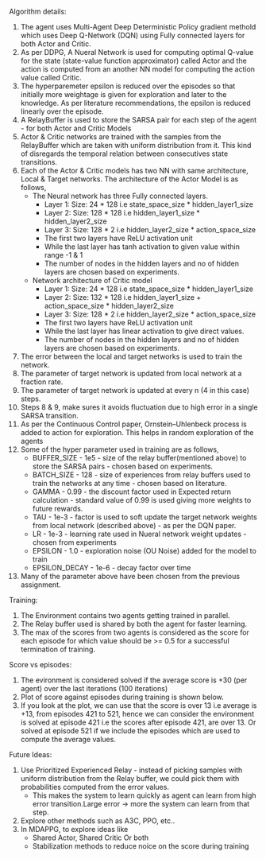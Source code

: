Algorithm details:
1. The agent uses Multi-Agent Deep Deterministic Policy gradient methold which uses Deep Q-Network (DQN) using Fully connected layers for both Actor and Critic.
2. As per DDPG, A Nueral Network is used for computing optimal Q-value for the state (state-value function approximator) called Actor and the action is
    computed from an another NN model for computing the action value called Critic.
3. The hyperparemeter epsilon is reduced over the episodes so that initially more weightage is given for exploration and later to the knowledge. As per literature recommendations,
   the epsilon is reduced linearly over the episode.
4. A RelayBuffer is used to store the SARSA pair for each step of the agent - for both Actor and Critic Models
5. Actor & Critic networks are trained with the samples from the RelayBuffer which are taken with uniform distribution from it. This kind of disregards the temporal relation between consecutives state transitions.
6. Each of the Actor & Critic models has two NN with same architecture, Local & Target networks. The architecture of the Actor Model is as follows,
    * The Neural network has three Fully connected layers.
      * Layer 1: Size: 24 * 128 i.e state_space_size * hidden_layer1_size
      * Layer 2: Size: 128 * 128 i.e hidden_layer1_size * hidden_layer2_size
      * Layer 3: Size: 128 * 2 i.e hidden_layer2_size * action_space_size
      * The first two layers have ReLU activation unit
      * While the last layer has tanh activation to given value within range -1 & 1
      * The number of nodes in the hidden layers and no of hidden layers are chosen based on experiments.
    * Network architecture of Critic model
      * Layer 1: Size: 24 * 128 i.e state_space_size * hidden_layer1_size
      * Layer 2: Size: 132 * 128 i.e hidden_layer1_size + action_space_size * hidden_layer2_size
      * Layer 3: Size: 128 * 2 i.e hidden_layer2_size * action_space_size
      * The first two layers have ReLU activation unit
      * While the last layer has linear activation to give direct values.
      * The number of nodes in the hidden layers and no of hidden layers are chosen based on experiments.
7. The error between the local and target networks is used to train the network.
8. The parameter of target network is updated from local network at a fraction rate.
9. The parameter of target network is updated at every n (4 in this case) steps.
10. Steps 8 & 9, make sures it avoids fluctuation due to high error in a single SARSA transition.
11. As per the Continuous Control paper,  Ornstein–Uhlenbeck process is added to action for exploration. This helps in random exploration of the agents
12. Some of the hyper parameter used in training are as follows,
    * BUFFER_SIZE - 1e5 - size of the relay buffer(mentioned above) to store the SARSA pairs - chosen based on experiments.
    * BATCH_SIZE - 128 - size of experiences from relay buffers used to train the networks at any time - chosen based on literature.
    * GAMMA - 0.99 - the discount factor used in Expected return calculation - standard value of 0.99 is used giving more weights to future rewards.
    * TAU - 1e-3 - factor is used to soft update the target network weights from local network (described above) - as per the DQN paper.
    * LR - 1e-3 - learning rate used in Nueral network weight updates - chosen from experiments
    * EPSILON - 1.0 - exploration noise (OU Noise) added for the model to train
    * EPSILON_DECAY - 1e-6 - decay factor over time
 13. Many of the parameter above have been chosen from the previous assignment.

Training:
  1. The Environment contains two agents getting trained in parallel.
  2. The Relay buffer used is shared by both the agent for faster learning.
  3. The max of the scores from two agents is considered as the score for each episode for which value should be >= 0.5 for a successful termination of training.

Score vs episodes:
  1. The evironment is considered solved if the average score is +30 (per agent) over the last iterations (100 iterations)
  2. Plot of score against episodes during training is shown below.
  3. If you look at the plot, we can use that the score is over 13 i.e average is +13, from episodes 421 to 521, hence we can consider the environment is solved at episode 421 i.e the scores after episode 421, are over 13. Or solved at episode 521 if we include the episodes which are used to compute the average values.

Future Ideas:
  1. Use Prioritized Experienced Relay - instead of picking samples with uniform distribution from the Relay buffer, we could pick them with probabilities computed from the error values.
     * This makes the system to learn quickly as agent can learn from high error transition.Large error -> more the system can learn from that step.
  2. Explore other methods such as A3C, PPO, etc..
  3. In MDAPPG, to explore ideas like
     * Shared Actor, Shared Critic Or both
     * Stabilization methods to reduce noice on the score during training
